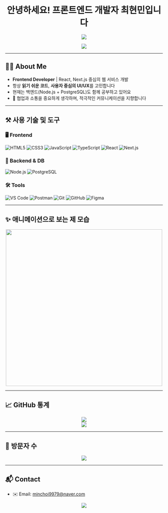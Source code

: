 <!-- README.md -->

<h1 align="center">안녕하세요! 프론트엔드 개발자 최현민입니다</h1>

<p align="center">
  <img src="https://readme-typing-svg.demolab.com?font=Fira+Code&size=24&pause=1000&color=58A6FF&center=true&vCenter=true&width=440&lines=프론트엔드+개발자입니다.;React+%7C+Next.js+%7C+TypeScript+전문가;깔끔한+UI와+UX를+지향합니다.">
</p>

<p align="center">
  <img src="https://capsule-render.vercel.app/api?type=waving&color=58A6FF&height=200&section=header&text=Welcome%20to%20My%20GitHub!&fontSize=40&fontColor=ffffff&animation=fadeIn" />
</p>

---

## 🧑‍💻 About Me

- **Frontend Developer** | React, Next.js 중심의 웹 서비스 개발
- 항상 **읽기 쉬운 코드**, **사용자 중심의 UI/UX**를 고민합니다
- 현재는 백엔드(Node.js + PostgreSQL)도 함께 공부하고 있어요
- 💬 협업과 소통을 중요하게 생각하며, 적극적인 커뮤니케이션을 지향합니다

---

## ⚒️ 사용 기술 및 도구

### 🖥️ Frontend
![HTML5](https://img.shields.io/badge/-HTML5-E34F26?style=flat&logo=html5&logoColor=white)
![CSS3](https://img.shields.io/badge/-CSS3-1572B6?style=flat&logo=css3&logoColor=white)
![JavaScript](https://img.shields.io/badge/-JavaScript-F7DF1E?style=flat&logo=javascript&logoColor=black)
![TypeScript](https://img.shields.io/badge/-TypeScript-3178C6?style=flat&logo=typescript&logoColor=white)
![React](https://img.shields.io/badge/-React-61DAFB?style=flat&logo=react&logoColor=black)
![Next.js](https://img.shields.io/badge/-Next.js-000000?style=flat&logo=next.js&logoColor=white)

### 🔧 Backend & DB
![Node.js](https://img.shields.io/badge/-Node.js-339933?style=flat&logo=node.js&logoColor=white)
![PostgreSQL](https://img.shields.io/badge/-PostgreSQL-336791?style=flat&logo=postgresql&logoColor=white)

### 🛠️ Tools
![VS Code](https://img.shields.io/badge/-VSCode-007ACC?style=flat&logo=visual-studio-code&logoColor=white)
![Postman](https://img.shields.io/badge/-Postman-FF6C37?style=flat&logo=postman&logoColor=white)
![Git](https://img.shields.io/badge/-Git-F05032?style=flat&logo=git&logoColor=white)
![GitHub](https://img.shields.io/badge/-GitHub-181717?style=flat&logo=github&logoColor=white)
![Figma](https://img.shields.io/badge/-Figma-F24E1E?style=flat&logo=figma&logoColor=white)

---

## ✨ 애니메이션으로 보는 제 모습

<p align="center">
  <img src="https://media.giphy.com/media/qgQUggAC3Pfv687qPC/giphy.gif" width="500" />
</p>

---

## 📈 GitHub 통계

<p align="center">
  <img src="https://github-readme-stats.vercel.app/api?username=yourusername&show_icons=true&theme=tokyonight&hide_border=true" />
  <br/>
  <img src="https://github-readme-stats.vercel.app/api/top-langs/?username=yourusername&layout=compact&theme=tokyonight&hide_border=true" />
</p>

---

## 🧲 방문자 수

<p align="center">
  <img src="https://komarev.com/ghpvc/?username=yourusername&label=Visitors&color=58A6FF&style=flat-square" />
</p>

---

## 📬 Contact

- ✉️ Email: minchoi9979@naver.com

<p align="center">
  <img src="https://capsule-render.vercel.app/api?type=waving&color=1F1F1F&height=120&section=footer"/>
</p>
